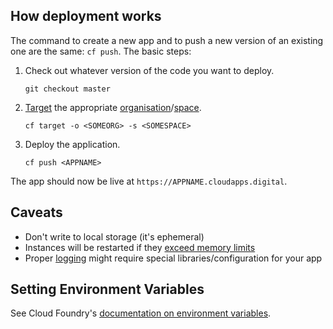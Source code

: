 ## How deployment works

The command to create a new app and to push a new version of an existing one are the same: `cf push`. The basic steps:

1. Check out whatever version of the code you want to deploy.
    ```
    git checkout master
    ```

1. [Target](/overview/concepts/#target) the appropriate [organisation](/overview/concepts/#organisations)/[space](/overview/concepts/#spaces).
    ```
    cf target -o <SOMEORG> -s <SOMESPACE>
    ```
1. Deploy the application.
    ```
    cf push <APPNAME>
    ```

The app should now be live at `https://APPNAME.cloudapps.digital`.

## Caveats
* Don't write to local storage (it's ephemeral)
* Instances will be restarted if they [exceed memory limits](/deploying_apps/quotas/)
* Proper [logging](/deploying_apps/logging/) might require special libraries/configuration for your app

## Setting Environment Variables

See Cloud Foundry's [documentation on environment variables](https://docs.cloudfoundry.org/devguide/deploy-apps/environment-variable.html).
